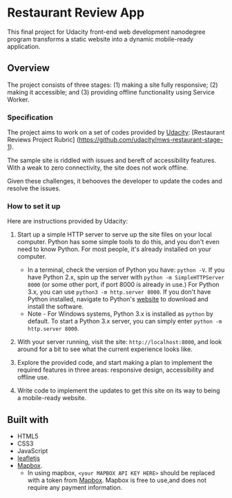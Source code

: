 # Restaurant Review App
This final project for Udacity front-end web development nanodegree program transforms a static website into a dynamic mobile-ready application.

## Overview

The project consists of three stages: (1) making a site fully responsive; (2) making it accessible; and (3) providing offline functionality using Service Worker.

### Specification

The project aims to work on a set of codes provided by [Udacity](https://udacity.com): [Restaurant Reviews Project Rubric] (https://github.com/udacity/mws-restaurant-stage-1).

The sample site is riddled with issues and bereft of accessibility features. With a weak to zero connectivity, the site does not work offline.

Given these challenges, it behooves the developer to update the codes and resolve the issues.

### How to set it up

Here are instructions provided by Udacity:

1. Start up a simple HTTP server to serve up the site files on your local computer. Python has some simple tools to do this, and you don't even need to know Python. For most people, it's already installed on your computer.

    * In a terminal, check the version of Python you have: `python -V`. If you have Python 2.x, spin up the server with `python -m SimpleHTTPServer 8000` (or some other port, if port 8000 is already in use.) For Python 3.x, you can use `python3 -m http.server 8000`. If you don't have Python installed, navigate to Python's [website](https://www.python.org/) to download and install the software.
   * Note -  For Windows systems, Python 3.x is installed as `python` by default. To start a Python 3.x server, you can simply enter `python -m http.server 8000`.
2. With your server running, visit the site: `http://localhost:8000`, and look around for a bit to see what the current experience looks like.
3. Explore the provided code, and start making a plan to implement the required features in three areas: responsive design, accessibility and offline use.
4. Write code to implement the updates to get this site on its way to being a mobile-ready website.


## Built with
- HTML5
- CSS3
- JavaScript
- [leafletjs](https://leafletjs.com/)
- [Mapbox](https://www.mapbox.com/).
    * In using mapbox, `<your MAPBOX API KEY HERE>` should be replaced with a token from [Mapbox](https://www.mapbox.com/). Mapbox is free to use,and does not require any payment information.

